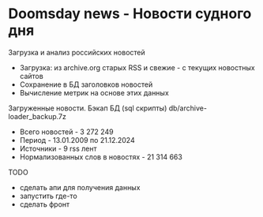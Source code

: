 # Doomsday news - Новости судного дня
Загрузка и анализ российских новостей

* Загрузка: из archive.org старых RSS и свежие - с текущих новостных сайтов
* Сохранение в БД заголовков новостей
* Вычисление метрик на основе этих данных

Загруженные новости. Бэкап БД (sql скрипты) db/archive-loader_backup.7z
- Всего новостей - 3 272 249
- Период - 13.01.2009 по 21.12.2024
- Источники - 9 rss лент
- Нормализованных слов в новостях - 21 314 663

TODO
- сделать апи для получения данных
- запустить где-то
- сделать фронт